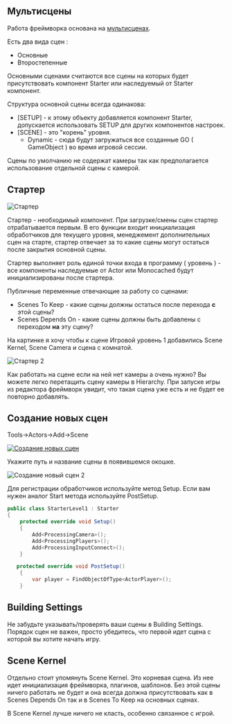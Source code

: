 ## Мультисцены
Работа фреймворка основана на [мультисценах](https://docs.unity3d.com/Manual/MultiSceneEditing.html).

Есть два вида сцен : 
* Основные
* Второстепенные

Основными сценами считаются все сцены на которых будет присутствовать компонент Starter или наследуемый от Starter компонент.

Структура основной сцены всегда одинакова: 
* [SETUP] - к этому объекту добавляется компонент Starter, допускается использовать SETUP для других компонентов настроек.
* [SCENE] - это "корень" уровня. 
    * Dynamic - сюда будут загружаться все созданные GO ( GameObject ) во время игровой сессии.

Сцены по умолчанию не содержат камеры так как предполагается использование отдельной сцены с камерой.

## Стартер
![Стартер](https://i.gyazo.com/9f8964dad3333abbe57a9d3f35c3cc5e.png)

Стартер - необходимый компонент. При загрузке/смены сцен стартер отрабатывается первым. В его функции входит инициализация обработчиков для текущего уровня, менеджемент дополнительных сцен на старте, стартер отвечает за то какие сцены могут остаться после закрытия основной сцены. 

Стартер выполняет роль единой точки входа в программу ( уровень ) - все компоненты наследуемые от Actor или Monocached будут инициализированы после стартера.

Публичные переменные отвечающие за работу со сценами:
* Scenes To Keep - какие сцены должны остаться после перехода **с** этой сцены?
* Scenes Depends On - какие сцены должны быть добавлены с переходом **на** эту сцену?

На картинке я хочу чтобы к сцене Игровой уровень 1 добавились Scene Kernel, Scene Camera и сцена с комнатой.

![Стартер 2](https://i.gyazo.com/b96b3c8ea695dd0bedb384f237d1dad0.png)

Как работать на сцене если на ней нет камеры а очень нужно? Вы можете легко перетащить сцену камеры в Hierarchy. При запуске игры из редактора фреймворк увидит, что такая сцена уже есть и не будет ее повторно добавлять.

## Создание новых сцен
Tools->Actors->Add->Scene

[![Создание новых сцен](https://i.gyazo.com/98602454af6ebf11cbb8a1048de87bd0.gif)](https://gyazo.com/98602454af6ebf11cbb8a1048de87bd0)

Укажите путь и название сцены в появившемся окошке.

![Создание новый сцен 2](https://i.gyazo.com/83802bb527796edb65a413d275b4bd3a.png)

Для регистрации обработчиков используйте метод Setup. Если вам нужен аналог Start метода используйте PostSetup.

```csharp
public class StarterLevel1 : Starter 
{
    protected override void Setup()
    {
        Add<ProcessingCamera>();
        Add<ProcessingPlayers>();
        Add<ProcessingInputConnect>();
    }

   protected override void PostSetup()
    {
        var player = FindObjectOfType<ActorPlayer>();   
    }

```




## Building Settings

Не забудьте указывать/проверять ваши сцены в Building Settings.
Порядок сцен не важен, просто убедитесь, что первой идет сцена с которой вы хотите начать игру.

## Scene Kernel

Отдельно стоит упомянуть Scene Kernel. Это корневая сцена. Из нее идет инициализация фреймворка, плагинов, шаблонов. Без этой сцены ничего работать не будет и она всегда должна присутствовать как в Scenes Depends On так и в Scenes To Keep на основных сценах.

В Scene Kernel лучше ничего не класть, особенно связанное с игрой.





